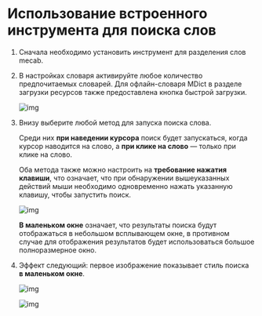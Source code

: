# Использование встроенного инструмента для поиска слов

1. Сначала необходимо установить инструмент для разделения слов mecab.

1. В настройках словаря активируйте любое количество предпочитаемых словарей. Для офлайн-словаря MDict в разделе загрузки ресурсов также предоставлена кнопка быстрой загрузки.
    
    ![img](https://image.lunatranslator.org/zh/internaldict3.png)

1. Внизу выберите любой метод для запуска поиска слова.

    Среди них **при наведении курсора** поиск будет запускаться, когда курсор наводится на слово, а **при клике на слово** — только при клике на слово.

    Оба метода также можно настроить на **требование нажатия клавиши**, что означает, что при обнаружении вышеуказанных действий мыши необходимо одновременно нажать указанную клавишу, чтобы запустить поиск.

    ![img](https://image.lunatranslator.org/zh/internaldict2.png)
    
    **В маленьком окне** означает, что результаты поиска будут отображаться в небольшом всплывающем окне, в противном случае для отображения результатов будет использоваться большое полноразмерное окно.

1. Эффект следующий: первое изображение показывает стиль поиска **в маленьком окне**.

    ![img](https://image.lunatranslator.org/zh/internaldict.png)

    ![img](https://image.lunatranslator.org/zh/internaldict1.png)